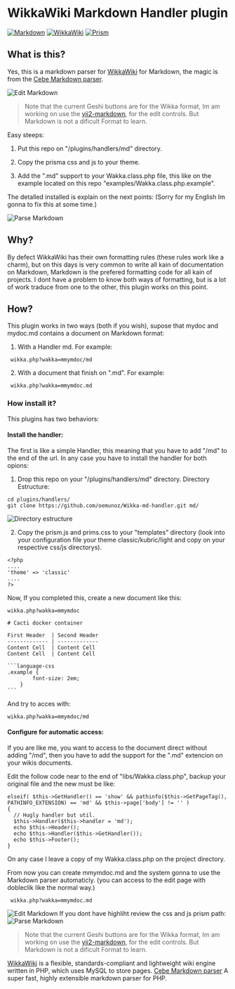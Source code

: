 # WikkaWiki Markdown Handler plugin
[![Markdown](https://github.com/oemunoz/Wikka-md-handler/raw/master/images/Markdown.png)](http://markdown.cebe.cc)
[![WikkaWiki](https://github.com/oemunoz/Wikka-md-handler/raw/master/images/wizard.gif)](http://wikkawiki.org/HomePage)
[![Prism](https://github.com/oemunoz/Wikka-md-handler/raw/master/images/prism-syntaxhighlighter.png)](http://prismjs.com/)

## What is this?
Yes, this is a markdown parser for [WikkaWiki](http://wikkawiki.org/HomePage) for Markdown, the magic is from the [Cebe Markdown parser](http://markdown.cebe.cc/).

![Edit Markdown](https://github.com/oemunoz/Wikka-md-handler/raw/master/images/mmymdoc_edit.png)

> Note that the current Geshi buttons are for the Wikka format, Im am working on use the [yii2-markdown](https://github.com/kartik-v/yii2-markdown), for the edit controls. But Markdown is not a dificult Format to learn.

Easy steeps:

1. Put this repo on "/plugins/handlers/md" directory.

2. Copy the prisma css and js to your theme.

3. Add the ".md" support to your Wakka.class.php file, this like on the example located on this repo "examples/Wakka.class.php.example".

The detalled installed is explain on the next points:
(Sorry for my English Im gonna to fix this at some time.)

![Parse Markdown](https://github.com/oemunoz/Wikka-md-handler/raw/master/images/mmymdoc_parse.png)

## Why?
By defect WikkaWiki has their own formatting rules (these rules work like a charm), but on this days is very common to write all kain of documentation on Markdown, Markdown is the prefered formatting code for all kain of projects. I dont have a problem to know both ways of formatting, but is a lot of work traduce from one to the other, this plugin works on this point.

## How?
This plugin works in two ways (both if you wish), supose that mydoc and mydoc.md contains a document on Markdown format:

1. With a Handler md.
For example:
```
 wikka.php?wakka=mmymdoc/md
```

2. With a document that finish on ".md".
For example:
```
 wikka.php?wakka=mmymdoc.md
```

### How install it?
This plugins has two behaviors:

#### Install the handler:
The first is like a simple Handler, this meaning that you have to add "/md" to the end of the url. In any case you have to install the handler for both opions:

1. Drop this repo on your "/plugins/handlers/md" directory.
Directory Estructure:

```language-bash
cd plugins/handlers/
git clone https://github.com/oemunoz/Wikka-md-handler.git md/
```

![Directory estructure](https://github.com/oemunoz/Wikka-md-handler/raw/master/images/md_handler.png)

2. Copy the prism.js and prims.css to your "templates" directory (look into your configuration file your theme classic/kubric/light and copy on your respective css/js directorys).

```language-php
<?php
....
'theme' => 'classic'
....
?>

```

Now, If you completed this, create a new document like this:

~~~~
wikka.php?wakka=mmymdoc
~~~~

~~~~language-markdown
# Cacti docker container

First Header  | Second Header
------------- | -------------
Content Cell  | Content Cell
Content Cell  | Content Cell

```language-css
.example {
		font-size: 2em;
	}
```
~~~~

And try to acces with:
~~~~
wikka.php?wakka=mmymdoc/md
~~~~

#### Configure for automatic access:
If you are like me, you want to access to the document direct without adding "/md", then you have to add the support for the ".md" extencion on your wikis documents.

Edit the follow code near to the end of "libs/Wakka.class.php", backup your original file and the new must be like:

```language-php
elseif( $this->GetHandler() == 'show' && pathinfo($this->GetPageTag(), PATHINFO_EXTENSION) == 'md' && $this->page['body'] != '' )
{
  // Hugly handler but util.
  $this->Handler($this->handler = 'md');
  echo $this->Header();
  echo $this->Handler($this->GetHandler());
  echo $this->Footer();
}
```
On any case I leave a copy of my Wakka.class.php on the project directory.

From now you can create mmymdoc.md and the system gonna to use the Markdown parser automaticly. (you can access to the edit page with dobleclik like the normal way.)

```
 wikka.php?wakka=mmymdoc.md
```

![Edit Markdown](https://github.com/oemunoz/Wikka-md-handler/raw/master/images/mmymdoc_edit.png)
If you dont have highliht review the css and js prism path:
![Parse Markdown](https://github.com/oemunoz/Wikka-md-handler/raw/master/images/mmymdoc_parse.png)

> Note that the current Geshi buttons are for the Wikka format, Im am working on use the [yii2-markdown](https://github.com/kartik-v/yii2-markdown), for the edit controls. But Markdown is not a dificult Format to learn.

[WikkaWiki](http://wikkawiki.org/HomePage) is a flexible, standards-compliant and lightweight wiki engine written in PHP, which uses MySQL to store pages.
[Cebe Markdown parser](http://markdown.cebe.cc/) A super fast, highly extensible markdown parser for PHP.
